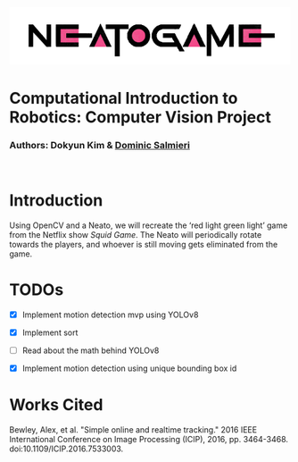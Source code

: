 <p align="center">
  <img src="img/project-logo.png" />
</p>

# Computational Introduction to Robotics: Computer Vision Project
### Authors: Dokyun Kim & [Dominic Salmieri](https://github.com/joloujo)
<br>

# Introduction
Using OpenCV and a Neato, we will recreate the ‘red light green light’ game from the Netflix show *Squid Game*. The Neato will periodically rotate towards the players, and whoever is still moving gets eliminated from the game.

# TODOs

- [x] Implement motion detection mvp using YOLOv8
- [x] Implement sort
- [ ] Read about the math behind YOLOv8
- [x] Implement motion detection using unique bounding box id  






# Works Cited

Bewley, Alex, et al. "Simple online and realtime tracking." 2016 IEEE International Conference on Image Processing (ICIP), 2016, pp. 3464-3468. doi:10.1109/ICIP.2016.7533003.

